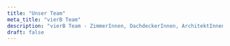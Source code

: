 ```yaml
---
title: "Unser Team"
meta_title: "vierB Team"
description: "vierB Team - ZimmerInnen, DachdeckerInnen, ArchitektInnen und BauingenieurInnen"
draft: false
---
```

